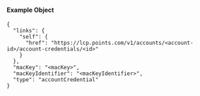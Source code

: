 #### Example Object

    {
      "links": {
        "self": {
          "href": "https://lcp.points.com/v1/accounts/<account-id>/account-credentials/<id>"
        }
      },
      "macKey": "<macKey>",
      "macKeyIdentifier": "<macKeyIdentifier>",
      "type": "accountCredential"
    }
